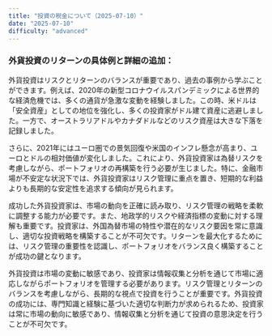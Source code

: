 ```yaml
---
title: "投資の税金について（2025-07-10）"
date: "2025-07-10"
difficulty: "advanced"
---
```


### 外貨投資のリターンの具体例と詳細の追加：

外貨投資はリスクとリターンのバランスが重要であり、過去の事例から学ぶことができます。例えば、2020年の新型コロナウイルスパンデミックによる世界的な経済危機では、多くの通貨が急激な変動を経験しました。この時、米ドルは「安全資産」としての地位を強化し、多くの投資家がドル建て資産に逃避しました。一方で、オーストラリアドルやカナダドルなどのリスク資産は大きな下落を記録しました。

さらに、2021年にはユーロ圏での景気回復や米国のインフレ懸念が高まり、ユーロとドルの相対価値が変化しました。これにより、外貨投資家は為替リスクを考慮しながら、ポートフォリオの再構築を行う必要が生じました。特に、金融市場が不安定な状況下では、外貨投資家はリスク管理に重点を置き、短期的な利益よりも長期的な安定性を追求する傾向が見られます。

成功した外貨投資家は、市場の動向を正確に読み取り、リスク管理の戦略を柔軟に調整する能力が必要です。また、地政学的リスクや経済指標の変動に対する理解も重要です。投資家は、外国為替市場の特性や潜在的なリスク要因を常に意識し、適切な投資戦略を構築することが不可欠です。リターンを最大化するためには、リスク管理の重要性を認識し、ポートフォリオをバランス良く構築することが成功の鍵となります。

外貨投資は市場の変動に敏感であり、投資家は情報収集と分析を通じて市場に適応しながらポートフォリオを管理する必要があります。リスク管理とリターンのバランスを考慮しながら、長期的な視点で投資を行うことが重要です。外貨投資の成功には、専門知識と経験に基づいた適切な判断力が求められるため、投資家は常に市場の動向に敏感であり、情報収集と分析を通じて投資の意思決定を行うことが不可欠です。
